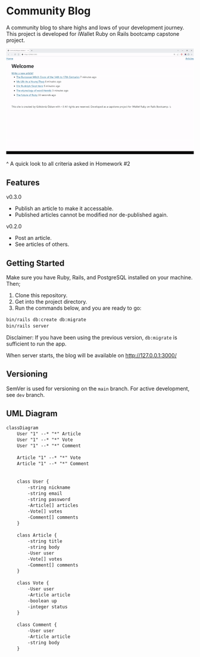 # Community Blog

A community blog to share highs and lows of your development journey. This project is developed for iWallet Ruby on Rails bootcamp capstone project.

![Demo of the project plays as a gif file.](.github/demo-hw2.gif)

^ A quick look to all criteria asked in Homework #2

## Features
v0.3.0
- Publish an article to make it accessable.
- Published articles cannot be modified nor de-published again.

v0.2.0
- Post an article.
- See articles of others.

## Getting Started

Make sure you have Ruby, Rails, and PostgreSQL installed on your machine. Then;

1. Clone this repository.
2. Get into the project directory.
3. Run the commands below, and you are ready to go:
```bash
bin/rails db:create db:migrate
bin/rails server
```

Disclaimer: If you have been using the previous version, `db:migrate` is sufficient to run the app.

When server starts, the blog will be available on http://127.0.0.1:3000/

## Versioning

SemVer is used for versioning on the `main` branch. For active development, see `dev` branch.

## UML Diagram

```mermaid
classDiagram
	User "1" --* "*" Article
	User "1" --* "*" Vote
	User "1" --* "*" Comment

	Article "1" --* "*" Vote
	Article "1" --* "*" Comment


	class User {
		-string nickname
		-string email
		-string password
		-Article[] articles
		-Vote[] votes
		-Comment[] comments
	}

	class Article {
		-string title
		-string body
		-User user
		-Vote[] votes
		-Comment[] comments
	}

	class Vote {
		-User user
		-Article article
		-boolean up
		-integer status
	}

	class Comment {
		-User user
		-Article article
		-string body
	}
```